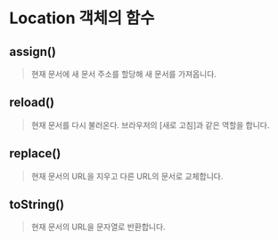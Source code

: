 # Location 객체의 함수

## assign()

> 현재 문서에 새 문서 주소를 할당해 새 문서를 가져옵니다.

## reload()

> 현재 문서를 다시 불러온다. 브라우저의 [새로 고침]과 같은 역할을 합니다.

## replace()

> 현재 문서의 URL을 지우고 다른 URL의 문서로 교체합니다.

## toString()

> 현재 문서의 URL을 문자열로 반환합니다.